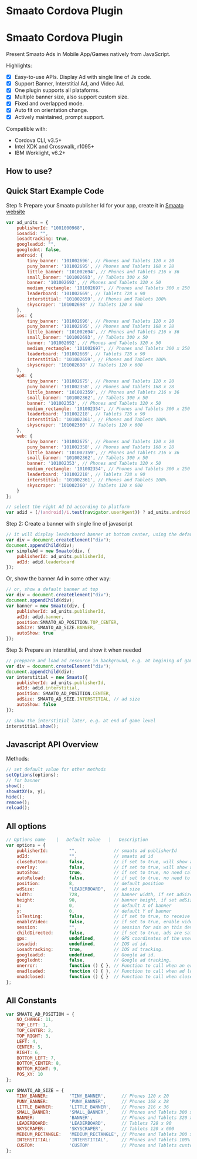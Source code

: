 <!---

Copyright 2015 Pedro Santos

Licensed under the Apache License, Version 2.0 (the "License");
you may not use this file except in compliance with the License.
You may obtain a copy of the License at

    http://www.apache.org/licenses/LICENSE-2.0

Unless required by applicable law or agreed to in writing, software
distributed under the License is distributed on an "AS IS" BASIS,
WITHOUT WARRANTIES OR CONDITIONS OF ANY KIND, either express or implied.
See the License for the specific language governing permissions and
limitations under the License.

-->

# Smaato Cordova Plugin

<!---

Copyright 2015 Pedro Santos

Licensed under the Apache License, Version 2.0 (the "License");
you may not use this file except in compliance with the License.
You may obtain a copy of the License at

    http://www.apache.org/licenses/LICENSE-2.0

Unless required by applicable law or agreed to in writing, software
distributed under the License is distributed on an "AS IS" BASIS,
WITHOUT WARRANTIES OR CONDITIONS OF ANY KIND, either express or implied.
See the License for the specific language governing permissions and
limitations under the License.

-->

# Smaato Cordova Plugin

Present Smaato Ads in Mobile App/Games natively from JavaScript. 

Highlights:
- [x] Easy-to-use APIs. Display Ad with single line of Js code.
- [x] Support Banner, Interstitial Ad, and Video Ad.
- [x] One plugin supports all plataforms.
- [x] Multiple banner size, also support custom size.
- [x] Fixed and overlapped mode.
- [x] Auto fit on orientation change.
- [x] Actively maintained, prompt support.

Compatible with:

* Cordova CLI, v3.5+
* Intel XDK and Crosswalk, r1095+
* IBM Worklight, v6.2+

## How to use? ##

## Quick Start Example Code ##

Step 1: Prepare your Smaato publisher Id for your app, create it in [Smaato website](http://www.smaato.com/)

```javascript
var ad_units = {
	publisherId: "1001000968",    
    iosadid: "",
    iosadtracking: true,
    googleadid: "",
    googlednt: false,
    android: {
        tiny_banner: '101002696', // Phones and Tablets 120 x 20
        puny_banner: '101002695', // Phones and Tablets 168 x 28
        little_banner: '101002694', // Phones and Tablets 216 x 36
        small_banner: '101002693', // Tablets 300 x 50
        banner: '101002692', // Phones and Tablets 320 x 50
        medium_rectangle: '101002697', // Phones and Tablets 300 x 250
        leaderboard: '101002669', // Tablets 728 x 90
        interstitial: '101002659', // Phones and Tablets 100%
        skyscraper: '101002698' // Tablets 120 x 600
    },
    ios: {
        tiny_banner: '101002696', // Phones and Tablets 120 x 20
        puny_banner: '101002695', // Phones and Tablets 168 x 28
        little_banner: '101002694', // Phones and Tablets 216 x 36
        small_banner: '101002693', // Tablets 300 x 50
        banner: '101002692', // Phones and Tablets 320 x 50
        medium_rectangle: '101002697', // Phones and Tablets 300 x 250
        leaderboard: '101002669', // Tablets 728 x 90
        interstitial: '101002659', // Phones and Tablets 100%
        skyscraper: '101002698' // Tablets 120 x 600
    },
    wp8: {
        tiny_banner: '101002675', // Phones and Tablets 120 x 20
        puny_banner: '101002358', // Phones and Tablets 168 x 28
        little_banner: '101002359', // Phones and Tablets 216 x 36
        small_banner: '101002362', // Tablets 300 x 50
        banner: '101002353', // Phones and Tablets 320 x 50
        medium_rectangle: '101002354', // Phones and Tablets 300 x 250
        leaderboard: '101002218', // Tablets 728 x 90
        interstitial: '101002361', // Phones and Tablets 100%
        skyscraper: '101002360' // Tablets 120 x 600
    },
    web: {
        tiny_banner: '101002675', // Phones and Tablets 120 x 20
        puny_banner: '101002358', // Phones and Tablets 168 x 28
        little_banner: '101002359', // Phones and Tablets 216 x 36
        small_banner: '101002362', // Tablets 300 x 50
        banner: '101002353', // Phones and Tablets 320 x 50
        medium_rectangle: '101002354', // Phones and Tablets 300 x 250
        leaderboard: '101002218', // Tablets 728 x 90
        interstitial: '101002361', // Phones and Tablets 100%
        skyscraper: '101002360' // Tablets 120 x 600
    }
};

// select the right Ad Id according to platform
var adid = (/(android)/i.test(navigator.userAgent)) ? ad_units.android : ad_units.ios;
```

Step 2: Create a banner with single line of javascript

```javascript
// it will display leaderboard banner at bottom center, using the default options
var div = document.createElement("div");
document.appendChild(div);
var simpleAd = new Smaato(div, {
    publisherId: ad_units.publisherId,
    adId: adid.leaderboard
});
```

Or, show the banner Ad in some other way:

```javascript
// or, show a default banner at top
var div = document.createElement("div");
document.appendChild(div);
var banner = new Smaato(div, {
    publisherId: ad_units.publisherId,
	adId: adid.banner, 
	position:SMAATO_AD_POSITION.TOP_CENTER, 
    adSize: SMAATO_AD_SIZE.BANNER,
	autoShow: true
});
```

Step 3: Prepare an interstitial, and show it when needed

```javascript
// preppare and load ad resource in background, e.g. at begining of game level
var div = document.createElement("div");
document.appendChild(div);
var interstitial = new Smaato({
    publisherId: ad_units.publisherId,
	adId: adid.interstitial, 
    position: SMAATO_AD_POSITION.CENTER,
    adSize: SMAATO_AD_SIZE.INTERSTITIAL, // ad size
	autoShow: false
});

// show the interstitial later, e.g. at end of game level
interstitial.show();
```

## Javascript API Overview ##

Methods:
```javascript
// set default value for other methods
setOptions(options);
// for banner
show();
showAtXY(x, y);
hide();
remove();
reload();
```

## All options ##

```javascript
// Options name    |   Default Value   |   Description
var options = {
    publisherId:        "",              // smaato ad publisherId
    adId:               "",              // smaato ad id
    closeButton:        false,           // if set to true, will show a close button
    overlay:            false,           // if set to true, will show an overlay the under ad
    autoShow:           true,            // if set to true, no need call show
    autoReload:         false,           // if set to true, no need to call reload
    position:           8,               // default position
    adSize:             "LEADERBOARD",   // ad size
    width:              728,             // banner width, if set adSize to 'CUSTOM'
    height:             90,              // banner height, if set adSize to 'CUSTOM'
    x:                  0,               // default X of banner
    y:                  0,               // default Y of banner
    isTesting:          false,           // if set to true, to receive test ads 
    enableVideo:        false,           // if set to true, enable video for interstitial
    session:            "",              // session for ads on this device
    childDirected:      false,           // if set to true, ads are safe for children
    gps:                undefined,       // GPS coordinates of the user`s location.
    iosadid:            undefined,       // IOS ad id.
    iosadtracking:      true,            // IOS ad tracking.
    googleadid:         undefined,       // Google ad id.
    googlednt:          false,           // Google ad tracking.
    onerror:            function () { }, // Function to call when an error occurs
    onadloaded:         function () { }, // Function to call when ad loads
    onadclosed:         function () { }  // Function to call when close button gets clicked
};
```

## All Constants ##

```javascript
var SMAATO_AD_POSITION = {
    NO_CHANGE: 11,
    TOP_LEFT: 1,
    TOP_CENTER: 2,
    TOP_RIGHT: 3,
    LEFT: 4,
    CENTER: 5,
    RIGHT: 6,
    BOTTOM_LEFT: 7,
    BOTTOM_CENTER: 8,
    BOTTOM_RIGHT: 9,
    POS_XY: 10
};

var SMAATO_AD_SIZE = {
    TINY_BANNER:        'TINY_BANNER',      // Phones 120 x 20
    PUNY_BANNER:        'PUNY_BANNER',      // Phones 168 x 28
    LITTLE_BANNER:      'LITTLE_BANNER',    // Phones 216 x 36
    SMALL_BANNER:       'SMALL_BANNER',     // Phones and Tablets 300 x 50
    BANNER:             'BANNER',           // Phones and Tablets 320 x 50
    LEADERBOARD:        'LEADERBOARD',      // Tablets 728 x 90
    SKYSCRAPER:         'SKYSCRAPER',       // Tablets 120 x 600
    MEDIUM_RECTANGLE:   'MEDIUM_RECTANGLE', // Phones and Tablets 300 x 250
    INTERSTITIAL:       'INTERSTITIAL',     // Phones and Tablets 100%
    CUSTOM:             'CUSTOM'            // Phones and Tablets custom width and height
};
```

